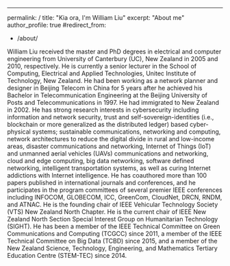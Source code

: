 ---
permalink: /
title: "Kia ora, I'm William Liu"
excerpt: "About me"
author_profile: true
#redirect_from: 
 - /about/
 

William Liu received the master and PhD degrees in electrical and computer engineering from University of Canterbury (UC), New Zealand in 2005 and 2010, respectively. He is currently a senior lecturer in the School of Computing, Electrical and Applied Technologies, Unitec Institute of Technology, New Zealand. He had been working as a network planner and designer in Beijing Telecom in China for 5 years after he achieved his Bachelor in Telecommunication Engineering at the Beijing University of Posts and Telecommunications in 1997. He had immigrated to New Zealand in 2002. He has strong research interests in cybersecurity including information and network security, trust and self-sovereign-identities (i.e., blockchain or more generalized as the distributed ledger) based cyber-physical systems; sustainable communications, networking and computing, network architectures to reduce the digital divide in rural and low-income areas, disaster communications and networking, Internet of Things (IoT) and unmanned aerial vehicles (UAVs) communications and networking, cloud and edge computing, big data networking, software defined networking, intelligent transportation systems, as well as curing Internet addictions with Internet intelligence. He has coauthored more than 100 papers published in international journals and conferences, and he participates in the program committees of several premier IEEE conferences including INFOCOM, GLOBECOM, ICC, GreenCom, CloudNet, DRCN, RNDM, and ATNAC. He is the founding chair of IEEE Vehicular Technology Society (VTS) New Zealand North Chapter. He is the current chair of IEEE New Zealand North Section Special Interest Group on Humanitarian Technology (SIGHT). He has been a member of the IEEE Technical Committee on Green Communications and Computing (TCGCC) since 2011, a member of the IEEE Technical Committee on Big Data (TCBD) since 2015, and a member of the New Zealand Science, Technology, Engineering, and Mathematics Tertiary Education Centre (STEM-TEC) since 2014.
